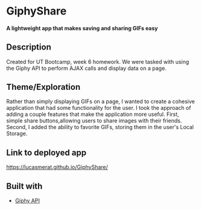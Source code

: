 # GiphyShare

#### A lightweight app that makes saving and sharing GIFs easy

## Description
Created for UT Bootcamp, week 6 homework. We were tasked with using the Giphy API to perform AJAX calls and display data on a page.

## Theme/Exploration
Rather than simply displaying GIFs on a page, I wanted to create a cohesive application that had some functionality for the user. I took the approach of adding a couple features that make the application more useful. First, simple share buttons,allowing users to share images with their friends. Second, I added the ability to favorite GIFs, storing them in the user's Local Storage. 

## Link to deployed app
https://lucasmerat.github.io/GiphyShare/


## Built with 
- [Giphy API](https://developers.giphy.com/)
